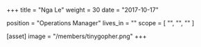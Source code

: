 +++
title = "Nga Le"
weight = 30
date = "2017-10-17"

position = "Operations Manager"
lives_in = ""
scope = [
  "",
  "",
  ""
]

[asset]
  image = "/members/tinygopher.png"
+++
